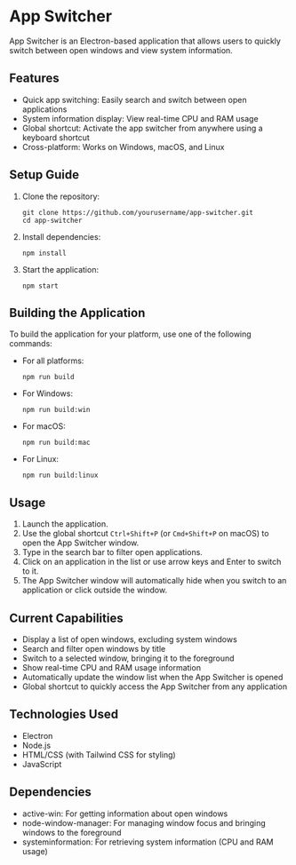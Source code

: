 # App Switcher

App Switcher is an Electron-based application that allows users to quickly switch between open windows and view system information.

## Features

- Quick app switching: Easily search and switch between open applications
- System information display: View real-time CPU and RAM usage
- Global shortcut: Activate the app switcher from anywhere using a keyboard shortcut
- Cross-platform: Works on Windows, macOS, and Linux

## Setup Guide

1. Clone the repository:
   ```
   git clone https://github.com/yourusername/app-switcher.git
   cd app-switcher
   ```

2. Install dependencies:
   ```
   npm install
   ```

3. Start the application:
   ```
   npm start
   ```

## Building the Application

To build the application for your platform, use one of the following commands:

- For all platforms:
  ```
  npm run build
  ```

- For Windows:
  ```
  npm run build:win
  ```

- For macOS:
  ```
  npm run build:mac
  ```

- For Linux:
  ```
  npm run build:linux
  ```

## Usage

1. Launch the application.
2. Use the global shortcut `Ctrl+Shift+P` (or `Cmd+Shift+P` on macOS) to open the App Switcher window.
3. Type in the search bar to filter open applications.
4. Click on an application in the list or use arrow keys and Enter to switch to it.
5. The App Switcher window will automatically hide when you switch to an application or click outside the window.

## Current Capabilities

- Display a list of open windows, excluding system windows
- Search and filter open windows by title
- Switch to a selected window, bringing it to the foreground
- Show real-time CPU and RAM usage information
- Automatically update the window list when the App Switcher is opened
- Global shortcut to quickly access the App Switcher from any application

## Technologies Used

- Electron
- Node.js
- HTML/CSS (with Tailwind CSS for styling)
- JavaScript

## Dependencies

- active-win: For getting information about open windows
- node-window-manager: For managing window focus and bringing windows to the foreground
- systeminformation: For retrieving system information (CPU and RAM usage)
